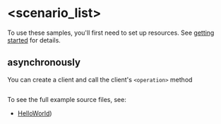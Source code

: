 # <scenario_list>

To use these samples, you'll first need to set up resources. See [getting started](https://github.com/Azure/azure-sdk-for-net/blob/main/sdk/communication/Azure.Communication.AlphaIds/README.md#getting-started) for details.

## <scenario> asynchronously

You can create a client and call the client's `<operation>` method

```C# Snippet:Azure_Communication_AlphaIds_ScenarioAsync
```

To see the full example source files, see:
* [HelloWorld](https://github.com/Azure/azure-sdk-for-net/blob/main/sdk/communication/Azure.Communication.AlphaIds/tests/Samples/Sample1_HelloWorldAsync.cs))

<!-- please refer to <https://github.com/Azure/azure-sdk-for-net/main/sdk/template/Azure.Template/samples/Sample1_HelloWorldAsync.md> to write sample readme file. -->